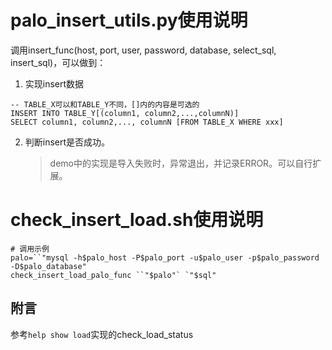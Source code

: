 # palo_insert_utils.py使用说明

调用insert_func(host, port, user, password, database, select_sql, insert_sql)，可以做到：

1. 实现insert数据

```mysql
-- TABLE_X可以和TABLE_Y不同，[]内的内容是可选的
INSERT INTO TABLE_Y[(column1, column2,...,columnN)]
SELECT column1, column2,..., columnN [FROM TABLE_X WHERE xxx]
```

2. 判断insert是否成功。

   > demo中的实现是导入失败时，异常退出，并记录ERROR。可以自行扩展。


# check_insert_load.sh使用说明

```shell
# 调用示例
palo=``"mysql -h$palo_host -P$palo_port -u$palo_user -p$palo_password -D$palo_database"
check_insert_load_palo_func ``"$palo"` `"$sql"
```

## 附言

参考`help show load`实现的check_load_status